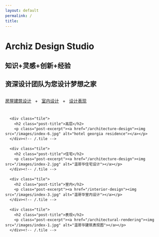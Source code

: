 ```yaml
---
layout: default
permalink: /
title:
---
```


<div class="page-lead" style="background-image:url(https://mmistakes.github.io/skinny-bones-jekyll/images/wood-texture-1600x800.jpg)">
  <div class="wrap page-lead-content">
    <h1>Archiz Design Studio</h1>
    <h2>  </h2>
    <h2>知识+灵感+创新+经验</h2>
    <h2>资深设计团队为您设计梦想之家</h2>
    <h2>  </h2>
    <a href="/architecture-design" class="btn-inverse">房屋建筑设计</a> &nbsp; + &nbsp; <a href="/interior-design" class="btn-inverse">室内设计</a> &nbsp; + &nbsp; <a href="/architectural-rendering" class="btn-inverse">设计表现</a>
  </div><!-- /.page-lead-content -->
</div><!-- /.page-lead -->

<div id="page-wrapper">
      <!--[if lt IE 9]><div class="upgrade notice-warning"><strong>Your browser is quite old!</strong> Why not <a href="http://whatbrowser.org/">upgrade to a newer one</a> to better enjoy this site?</div><![endif]-->

<div id="main" role="main">
  <div class="wrap">
    <div class="page-title">
    <h1></h1>
    </div>

<div class="archive-wrap">
  <div class="page-content">

      <div class="tile">
        <h2 class="post-title">高层</h2>
        <p class="post-excerpt"><a href="/architecture-design"><img src="/images/index-6.jpg" alt="hotel georgia residence"></a></p>
      </div><!-- /.tile -->

      <div class="tile">
        <h2 class="post-title">住宅</h2>
        <p class="post-excerpt"><a href="/architecture-design"><img src="/images/index-2.jpg" alt="温哥华住宅设计"></a></p>
      </div><!-- /.tile -->

      <div class="tile">
        <h2 class="post-title">室内</h2>
        <p class="post-excerpt"><a href="/interior-design"><img src="/images/index-3.jpg" alt="温哥华室内设计"></a></p>
      </div><!-- /.tile -->

      <div class="tile">
        <h2 class="post-title">表现</h2>
        <p class="post-excerpt"><a href="/architectural-rendering"><img src="/images/index-1.jpg" alt="温哥华建筑表现图"></a></p>
      </div><!-- /.tile -->

  </div><!-- /.page-content -->
</div><!-- /.archive-wrap -->
</div><!-- /wrap -->
</div><!-- /main -->
</div> <!-- /page-wrapper -->
